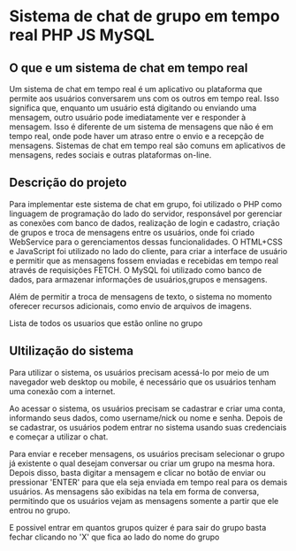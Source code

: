 # Sistema de chat de grupo em tempo real PHP JS MySQL
<h2>O que e um sistema de chat em tempo real</h2>
<p>Um sistema de chat em tempo real é um aplicativo ou plataforma que permite aos usuários conversarem uns com os outros em tempo real. Isso significa que, enquanto um usuário está digitando ou enviando uma mensagem, outro usuário pode imediatamente ver e responder à mensagem. Isso é diferente de um sistema de mensagens que não é em tempo real, onde pode haver um atraso entre o envio e a recepção de mensagens. Sistemas de chat em tempo real são comuns em aplicativos de mensagens, redes sociais e outras plataformas on-line.</p>

<h2>Descrição do projeto</h2>
<p>Para implementar este sistema de chat em grupo, foi utilizado o PHP como linguagem de programação do lado do servidor, responsável por gerenciar as conexões com banco de dados, realização de login e cadastro, criação de grupos e  troca de mensagens entre os usuários, onde foi criado WebService para o gerenciamentos dessas funcionalidades. O HTML+CSS  e JavaScript foi utilizado no lado do cliente, para criar a interface de usuário e permitir que as mensagens fossem enviadas e recebidas em tempo real através de requisições FETCH. O MySQL foi utilizado como banco de dados, para armazenar informações de usuários,grupos e mensagens.</p>

<p>Além de permitir a troca de mensagens de texto, o sistema no momento  oferecer recursos adicionais, como envio de arquivos de imagens.</p>
<p>Lista de todos os usuarios que estão online no grupo</p>

<h2>Ultilização do sistema</h2>
<p>Para utilizar o sistema, os usuários precisam acessá-lo por meio de um navegador web desktop ou mobile, é necessário que os usuários tenham uma conexão com a internet.</p>

<p>Ao acessar o sistema, os usuários precisam se cadastrar e criar uma conta, informando seus dados, como username/nick ou nome e senha. Depois de se cadastrar, os usuários podem entrar no sistema usando suas credenciais e começar a utilizar o chat.</p>

<p>Para enviar e receber mensagens, os usuários precisam selecionar o grupo já existente o qual desejam conversar ou criar um grupo na mesma hora. Depois disso, basta digitar a mensagem e clicar no botão de enviar ou pressionar 'ENTER' para que ela seja enviada em tempo real para os demais usuários. As mensagens são exibidas na tela em forma de conversa, permitindo que os usuários vejam as mensagens somente a partir que ele entrou no grupo.</p>

<p>E possivel entrar em quantos grupos quizer é para sair do grupo basta fechar clicando no 'X' que fica ao lado do nome do grupo</p>



